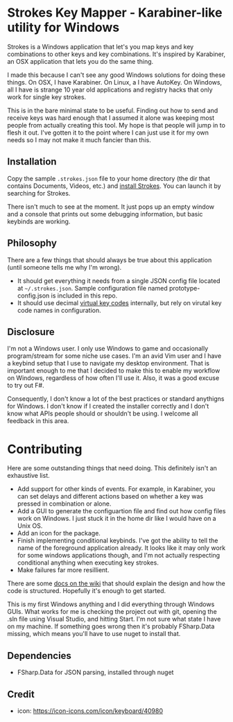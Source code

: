 
# Strokes Key Mapper - Karabiner-like utility for Windows

Strokes is a Windows application that let's you map keys and key combinations to other keys and key combinations. It's inspired by Karabiner, an OSX application that lets you do the same thing.

I made this because I can't see any good Windows solutions for doing these things. On OSX, I have Karabiner. On Linux, a I have AutoKey. On Windows, all I have is strange 10 year old applications and registry hacks that only work for single key strokes.

This is in the bare minimal state to be useful. Finding out how to send and receive keys was hard enough that I assumed it alone was keeping most people from actually creating this tool. My hope is that people will jump in to flesh it out. I've gotten it to the point where I can just use it for my own needs so I may not make it much fancier than this.

## Installation

Copy the sample `.strokes.json` file to your home directory (the dir that contains Documents, Videos, etc.) and [install Strokes][sample-installer]. You can launch it by searching for Strokes.

There isn't much to see at the moment. It just pops up an empty window and a console that prints out some debugging information, but basic keybinds are working.

## Philosophy

There are a few things that should always be true about this application (until someone tells me why I'm wrong).

- It should get everything it needs from a single JSON config file located at `~/.strokes.json`. Sample configuration file named prototype-config.json is included in this repo.
- It should use decimal [virtual key codes][keycodes] internally, but rely on virutal key code names in configuration.

## Disclosure

I'm not a Windows user. I only use Windows to game and occasionally program/stream for some niche use cases. I'm an avid Vim user and I have a keybind setup that I use to navigate my desktop environment. That is important enough to me that I decided to make this to enable my workflow on Windows, regardless of how often I'll use it. Also, it was a good excuse to try out F#.

Consequently, I don't know a lot of the best practices or standard anythigns for Windows. I don't know if I created the installer correctly and I don't know what APIs people should or shouldn't be using. I welcome all feedback in this area.

# Contributing
Here are some outstanding things that need doing. This definitely isn't an exhaustive list.

- Add support for other kinds of events. For example, in Karabiner, you can set delays and different actions based on whether a key was pressed in combination or alone.
- Add a GUI to generate the configuartion file and find out how config files work on Windows. I just stuck it in the home dir like I would have on a Unix OS.
- Add an icon for the package.
- Finish implementing conditional keybinds. I've got the ability to tell the name of the foreground application already. It looks like it may only work for some windows applications though, and I'm not actually respecting conditional anything when executing key strokes.
- Make failures far more resillient.

There are some [docs on the wiki][wiki_docs] that should explain the design and how the code
is structured. Hopefully it's enough to get started.

This is my first Windows anything and I did everything through Windows GUIs. What works for me is checking the project out with git, opening the .sln file using Visual Studio, and hitting Start. I'm not sure what state I have on my machine. If something goes wrong then it's probably FSharp.Data missing, which means you'll have to use nuget to install that.

## Dependencies
- FSharp.Data for JSON parsing, installed through nuget

[global-key-listener]: https://stackoverflow.com/questions/17579658/how-to-intercept-all-the-keyboard-events-and-prevent-losing-focus-in-a-winforms
[keycodes]: https://docs.microsoft.com/en-us/windows/win32/inputdev/virtual-key-codes
[sendinput-ffi-tips]: https://stackoverflow.com/questions/12761169/send-keys-through-sendinput-in-user32-dll
[consume-keys]: https://www.codeproject.com/Articles/14485/Low-level-Windows-API-hooks-from-C-to-stop-unwante
[scancodes-over-vks]: https://stackoverflow.com/questions/49224390/c-sendinput-doesnt-manage-alt-codes-properly
[scancodes-demystified]: http://www.quadibloc.com/comp/scan.htm
[correct-native-api-model]: https://github.com/michaelnoonan/inputsimulator/blob/master/WindowsInput/Native/KEYBDINPUT.cs#L13
[ApplicationFrameHost-issue]: https://github.com/ActivityWatch/activitywatch/issues/182
[nuget-package-manager]: https://docs.microsoft.com/en-us/nuget/quickstart/install-and-use-a-package-in-visual-studio
[sample-installer]: https://github.com/naddeoa/strokes/releases/download/sample/StrokesInstaller.msi
[wiki_docs]: https://github.com/naddeoa/strokes/wiki

## Credit
- icon: https://icon-icons.com/icon/keyboard/40980

